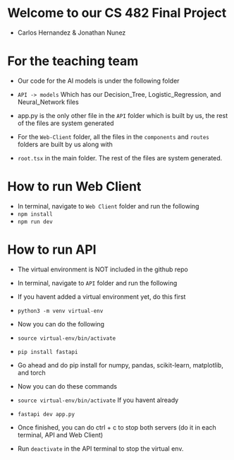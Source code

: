 # Welcome to our CS 482 Final Project

- Carlos Hernandez & Jonathan Nunez

# For the teaching team

- Our code for the AI models is under the following folder <br/>
- `API -> models` Which has our Decision_Tree, Logistic_Regression, and Neural_Network files

- app.py is the only other file in the `API` folder which is built by us, the rest of the files are system generated

- For the `Web-Client` folder, all the files in the `components` and `routes` folders are built by us along with <br/>
- `root.tsx` in the main folder. The rest of the files are system generated. 

# How to run Web Client

- In terminal, navigate to `Web Client` folder and run the following
- `npm install`
- `npm run dev`

# How to run API

- The virtual environment is NOT included in the github repo

- In terminal, navigate to `API` folder and run the following

- If you havent added a virtual environment yet, do this first

- `python3 -m venv virtual-env`

- Now you can do the following

- `source virtual-env/bin/activate`
- `pip install fastapi`
- Go ahead and do pip install for numpy, pandas, scikit-learn, matplotlib, and torch

- Now you can do these commands
- `source virtual-env/bin/activate` If you havent already
- `fastapi dev app.py`

- Once finished, you can do ctrl + c to stop both servers (do it in each terminal, API and Web Client)
- Run `deactivate` in the API terminal to stop the virtual env.